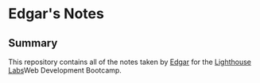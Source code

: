 # Edgar's Notes
## Summary 
This repository contains all of the notes taken by [Edgar](https://github.com/Edgarsar) for the [Lighthouse Labs](https://www.lighthouselabs.ca/)Web Development Bootcamp.
